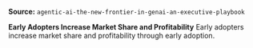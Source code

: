 **Source:** `agentic-ai-the-new-frontier-in-genai-an-executive-playbook`

**Early Adopters Increase Market Share and Profitability**
Early adopters increase market share and profitability through early adoption.
